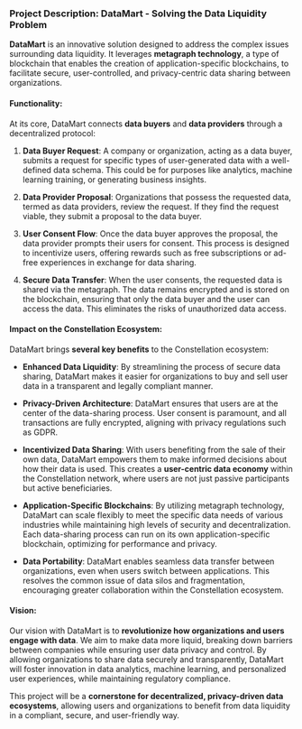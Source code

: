 ### Project Description: DataMart - Solving the Data Liquidity Problem

**DataMart** is an innovative solution designed to address the complex issues surrounding data liquidity. It leverages **metagraph technology**, a type of blockchain that enables the creation of application-specific blockchains, to facilitate secure, user-controlled, and privacy-centric data sharing between organizations. 

#### Functionality:
At its core, DataMart connects **data buyers** and **data providers** through a decentralized protocol:

1. **Data Buyer Request**: A company or organization, acting as a data buyer, submits a request for specific types of user-generated data with a well-defined data schema. This could be for purposes like analytics, machine learning training, or generating business insights.
   
2. **Data Provider Proposal**: Organizations that possess the requested data, termed as data providers, review the request. If they find the request viable, they submit a proposal to the data buyer.

3. **User Consent Flow**: Once the data buyer approves the proposal, the data provider prompts their users for consent. This process is designed to incentivize users, offering rewards such as free subscriptions or ad-free experiences in exchange for data sharing.

4. **Secure Data Transfer**: When the user consents, the requested data is shared via the metagraph. The data remains encrypted and is stored on the blockchain, ensuring that only the data buyer and the user can access the data. This eliminates the risks of unauthorized data access.

#### Impact on the Constellation Ecosystem:
DataMart brings **several key benefits** to the Constellation ecosystem:

- **Enhanced Data Liquidity**: By streamlining the process of secure data sharing, DataMart makes it easier for organizations to buy and sell user data in a transparent and legally compliant manner.
  
- **Privacy-Driven Architecture**: DataMart ensures that users are at the center of the data-sharing process. User consent is paramount, and all transactions are fully encrypted, aligning with privacy regulations such as GDPR.

- **Incentivized Data Sharing**: With users benefiting from the sale of their own data, DataMart empowers them to make informed decisions about how their data is used. This creates a **user-centric data economy** within the Constellation network, where users are not just passive participants but active beneficiaries.

- **Application-Specific Blockchains**: By utilizing metagraph technology, DataMart can scale flexibly to meet the specific data needs of various industries while maintaining high levels of security and decentralization. Each data-sharing process can run on its own application-specific blockchain, optimizing for performance and privacy.

- **Data Portability**: DataMart enables seamless data transfer between organizations, even when users switch between applications. This resolves the common issue of data silos and fragmentation, encouraging greater collaboration within the Constellation ecosystem.

#### Vision:
Our vision with DataMart is to **revolutionize how organizations and users engage with data**. We aim to make data more liquid, breaking down barriers between companies while ensuring user data privacy and control. By allowing organizations to share data securely and transparently, DataMart will foster innovation in data analytics, machine learning, and personalized user experiences, while maintaining regulatory compliance.

This project will be a **cornerstone for decentralized, privacy-driven data ecosystems**, allowing users and organizations to benefit from data liquidity in a compliant, secure, and user-friendly way.

